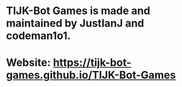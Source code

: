 
# TIJK-Bot Games is made and maintained by JustIanJ and codeman1o1.
# Website: https://tijk-bot-games.github.io/TIJK-Bot-Games
